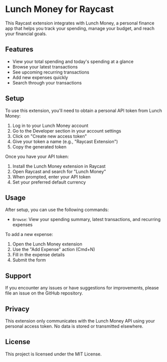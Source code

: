 # Lunch Money for Raycast

This Raycast extension integrates with Lunch Money, a personal finance app that helps you track your spending, manage your budget, and reach your financial goals.

## Features

- View your total spending and today's spending at a glance
- Browse your latest transactions
- See upcoming recurring transactions
- Add new expenses quickly
- Search through your transactions

## Setup

To use this extension, you'll need to obtain a personal API token from Lunch Money:

1. Log in to your Lunch Money account
2. Go to the Developer section in your account settings
3. Click on "Create new access token"
4. Give your token a name (e.g., "Raycast Extension")
5. Copy the generated token

Once you have your API token:

1. Install the Lunch Money extension in Raycast
2. Open Raycast and search for "Lunch Money"
3. When prompted, enter your API token
4. Set your preferred default currency

## Usage

After setup, you can use the following commands:

- `Browse`: View your spending summary, latest transactions, and recurring expenses

To add a new expense:

1. Open the Lunch Money extension
2. Use the "Add Expense" action (Cmd+N)
3. Fill in the expense details
4. Submit the form

## Support

If you encounter any issues or have suggestions for improvements, please file an issue on the GitHub repository.

## Privacy

This extension only communicates with the Lunch Money API using your personal access token. No data is stored or transmitted elsewhere.

## License

This project is licensed under the MIT License.
